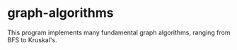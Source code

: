 # graph-algorithms

This program implements many fundamental graph algorithms, ranging from BFS to Kruskal's.
